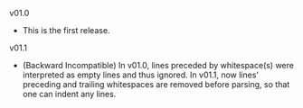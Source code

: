 v01.0
- This is the first release.

v01.1
- (Backward Incompatible) In v01.0, lines preceded by whitespace(s) were interpreted as empty lines and thus ignored. In v01.1, now lines' preceding and trailing whitespaces are removed before parsing, so that one can indent any lines.

